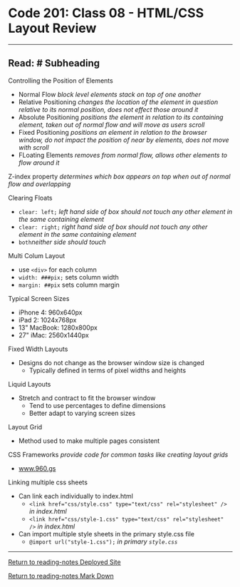 # Code 201: Class 08 - HTML/CSS Layout Review

***

## Read: # Subheading

Controlling the Position of Elements

- Normal Flow *block level elements stack on top of one another*
- Relative Positioning *changes the location of the element in question relative to its normal position, does not effect those around it*
- Absolute Positioning *positions the element in relation to its containing element, taken out of normal flow and will move as users scroll*
- Fixed Positioning *positions an element in relation to the browser window, do not impact the position of near by elements, does not move with scroll*
- FLoating Elements *removes from normal flow, allows other elements to flow around it*

Z-index property *determines which box appears on top when out of normal flow and overlapping*

Clearing Floats

- `clear: left;` *left hand side of box should not touch any other element in the same containing element*
- `clear: right;` *right hand side of box should not touch any other element in the same containing element*
- `both`*neither side should touch*

Multi Colum Layout

- use `<div>` for each column
- `width: ###pix;` sets column width
- `margin: ##pix` sets column margin

Typical Screen Sizes

- iPhone 4: 960x640px
- iPad 2: 1024x768px
- 13" MacBook: 1280x800px
- 27" iMac: 2560x1440px

Fixed Width Layouts

- Designs do not change as the browser window size is changed
  - Typically defined in terms of pixel widths and heights

Liquid Layouts

- Stretch and contract to fit the browser window
  - Tend to use percentages to define dimensions
  - Better adapt to varying screen sizes

Layout Grid

- Method used to make multiple pages consistent

CSS Frameworks *provide code for common tasks like creating layout grids*

- www.960.gs

Linking multiple css sheets

- Can link each individually to index.html
  - `<link href="css/style.css" type="text/css" rel="stylesheet" />` *in index.html*
  - `<link href="css/style-1.css" type="text/css" rel="stylesheet" />` *in index.html*
- Can import multiple style sheets in the primary style.css file
  - `@import url("style-1.css");` *in primary `style.css`*

***

[Return to reading-notes Deployed Site](https://paneks19.github.io/reading-notes/)

[Return to reading-notes Mark Down](https://github.com/paneks19/reading-notes)

